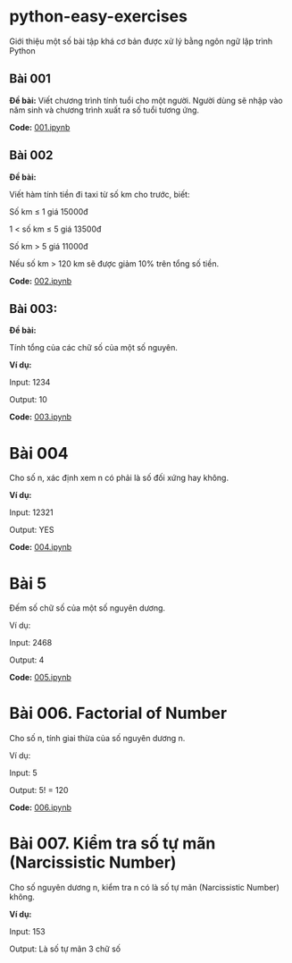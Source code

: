 # python-easy-exercises
Giới thiệu một số bài tập khá cơ bản được xử lý bằng ngôn ngữ lập trình Python

## Bài 001
**Đề bài:**
Viết chương trình tính tuổi cho một người. Người dùng sẽ nhập vào năm sinh và chương trình xuất ra số tuổi tương ứng.

**Code:** [001.ipynb](/01_09/001.ipynb)



## Bài 002
**Đề bài:**

Viết hàm tính tiền đi taxi từ số km cho trước, biết:

Số km ≤ 1 giá 15000đ

1 < số km ≤ 5 giá 13500đ

Số km > 5 giá 11000đ

Nếu số km > 120 km sẽ được giảm 10% trên tổng số tiền.


**Code:** [002.ipynb](/01_09/002.ipynb)


## Bài 003:
**Đề bài:**

Tính tổng của các chữ số của một số nguyên.

**Ví dụ:**               

Input:               1234

Output:           10

**Code:** [003.ipynb](/01_09/003.ipynb)

# Bài 004

Cho số n, xác định xem n có phải là số đối xứng hay không.

**Ví dụ:**               

Input:               12321

Output:           YES

**Code:** [004.ipynb](/01_09/004.ipynb)


# Bài 5

Đếm số chữ số của một số nguyên dương.

Ví dụ:

Input:              2468

Output:           4

**Code:** [005.ipynb](/01_09/005.ipynb)

# Bài 006. Factorial of Number

Cho số n, tính giai thừa của số nguyên dương n.

Ví dụ:

Input:                 5

Output:             5! = 120


**Code:** [006.ipynb](/01_09/006-009.ipynb)

# Bài 007. Kiểm tra số tự mãn (Narcissistic Number)

Cho số nguyên dương n, kiểm tra n có là số tự mãn (Narcissistic Number) không.

**Ví dụ:**

Input:                                153

Output:            Là số tự mãn 3 chữ số

